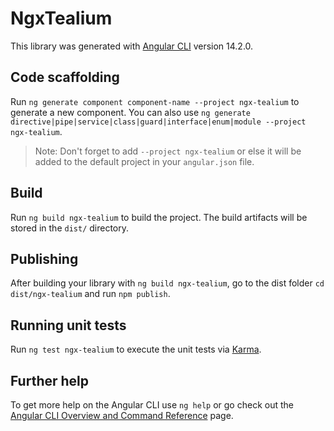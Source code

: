 # NgxTealium

This library was generated with [Angular CLI](https://github.com/angular/angular-cli) version 14.2.0.

## Code scaffolding

Run `ng generate component component-name --project ngx-tealium` to generate a new component. You can also use `ng generate directive|pipe|service|class|guard|interface|enum|module --project ngx-tealium`.
> Note: Don't forget to add `--project ngx-tealium` or else it will be added to the default project in your `angular.json` file. 

## Build

Run `ng build ngx-tealium` to build the project. The build artifacts will be stored in the `dist/` directory.

## Publishing

After building your library with `ng build ngx-tealium`, go to the dist folder `cd dist/ngx-tealium` and run `npm publish`.

## Running unit tests

Run `ng test ngx-tealium` to execute the unit tests via [Karma](https://karma-runner.github.io).

## Further help

To get more help on the Angular CLI use `ng help` or go check out the [Angular CLI Overview and Command Reference](https://angular.io/cli) page.
